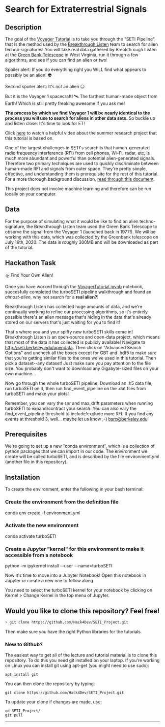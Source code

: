 # Search for Extraterrestrial Signals

## Description

The goal of the [Voyager Tutorial](https://github.com/Hack4Dev/SETI_Project/blob/main/VoyagerTutorial.ipynb) is to take you through the "SETI Pipeline", that is the method used by the [Breakthrough Listen](https://seti.berkeley.edu/listen/) team to search for alien techno-signatures! You will take real data gathered by Breakthrough Listen at the [Green Bank Telescope](https://en.wikipedia.org/wiki/Green_Bank_Telescope) in West Virginia, run it through a few algorithms, and see if you can find an alien or two!

Spoiler alert: If you do everything right you WILL find what appears to possibly be an alien! 👽

Second spoiler alert: It's not an alien 😔

But it is the Voyager 1 spacecraft! 🛰️ The farthest human-made object from Earth! Which is still pretty freaking awesome if you ask me!

**The process by which we find Voyager 1 will be nearly identical to the process you will use to search for aliens in other data sets.** So buckle up and listen close: It's time to look for ET!

Click [here](https://www.youtube.com/watch?v=EFxUHoXW1cA) to watch a helpful video about the summer research project that this tutorial is based on.

One of the largest challenges in SETI's search is that human-generated radio frequency interference (RFI) from cell phones, Wi-Fi, radar, etc, is much more abundant and powerful than potential alien-generated signals. Therefore two primary techniques are used to quickly discriminate between human-made RFI and signals from outer space. They're pretty simple, effective, and understanding them is prerequisite for the rest of this tutorial. For a more thorough background discussion, [read through this document](https://github.com/UCBerkeleySETI/breakthrough/tree/master/GBT).

This project does not involve machine learning and therefore can be run locally on your computer.

## Data

For the purpose of simulating what it would be like to find an alien techno-signature, the Breakthrough Listen team used the Green Bank Telescope to observe the signal from the Voyager 1 (launched back in 1977!). We will be working with this data, which was collected by the Greenbank telescope on July 16th, 2020. The data is roughly 300MB and will be downloaded as part of the tutorial.

## Hackathon Task

🛸 Find Your Own Alien!

Once you have worked through the [VoyagerTutorial.ipynb](https://github.com/Hack4Dev/SETI_Project/blob/main/VoyagerTutorial.ipynb) notebook, succesfully completed the turboSETI pipeline walkthrough and found an *almost-alien*, why not search for a **real alien?!**

Breakthrough Listen has collected huge amounts of data, and we're continually working to refine our processing algorithms, so it's entirely possible there's an alien message that's hiding in the data that's already stored on our servers that's just waiting for you to find it!

That's where you and your spiffy new turboSETI skills come in! Breakthrough Listen is an open-source and open-data project, which means that most of the data it has collected is publicly available! Navigate to http://seti.berkeley.edu/opendata. Then click on "Advanced Search Options" and uncheck all the boxes except for GBT and .hdf5 to make sure that you're getting similar files to the ones we've used in this tutorial. Then pick a dataset--any dataset! Just make sure you pay attention to the file size. You probably don't want to download any Gigabyte-sized files on your own machine...

Now go through the whole turboSETI pipeline: Download an .h5 data file, run turboSETI on it, then run find_event_pipeline on the .dat files from turboSETI and make your plots!

Remember, you can vary the snr and max_drift parameters when running turboSETI to expand/contract your search. You can also vary the find_event_pipeline threshold to include/exclude more RFI. If you find any events at threshold 3, well... maybe let us know ;-) bsrc@berkeley.edu


## Prerequisites

We're going to set up a new "conda environment", which is a collection of python packages that we can import in our code. The environment we create will be called turboSETI, and is described by the file environment.yml (another file in this repository).

## Installation

To create the environment, enter the following in your bash terminal:

### Create the environment from the definition file
conda env create -f environment.yml
### Activate the new environment
conda activate turboSETI
### Create a Jupyter "kernel" for this environment to make it accessible from a notebook
python -m ipykernel install --user --name=turboSETI

Now it's time to move into a Jupyter Notebook! Open this notebook in Jupyter or create a new one to follow along.

You need to select the turboSETI kernel for your notebook by clicking on Kernel > Change Kernel in the top menu of Jupyter.

## Would you like to clone this repository? Feel free!

```bash
> git clone https://github.com/Hack4Dev/SETI_Project.git
```

Then make sure you have the right Python libraries for the tutorials. 


### New to Github?

The easiest way to get all of the lecture and tutorial material is to clone this repository. To do this you need git installed on your laptop. If you're working on Linux you can install git using apt-get (you might need to use sudo):

```
apt install git
```

You can then clone the repository by typing:

```
git clone https://github.com/Hack4Dev/SETI_Project.git
```

To update your clone if changes are made, use:

```
cd SETI_Project/
git pull
```

-----
